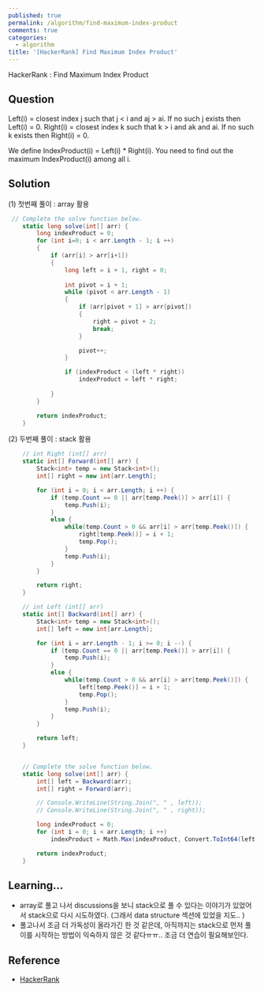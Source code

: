 ```yaml
---
published: true
permalink: /algorithm/find-maximum-index-product
comments: true
categories:
  - algorithm
title: '[HackerRank] Find Maximum Index Product'
---
```

HackerRank : Find Maximum Index Product


## Question
Left(i) = closest index j such that j < i and aj > ai. If no such j exists then Left(i) = 0.
Right(i) = closest index k such that k > i and ak and ai. If no such k exists then Right(i) = 0.

We define IndexProduct(i) = Left(i) * Right(i). You need to find out the maximum IndexProduct(i) among all i.

## Solution
(1) 첫번째 풀이 : array 활용
```c#
 // Complete the solve function below.
    static long solve(int[] arr) {
        long indexProduct = 0; 
        for (int i=0; i < arr.Length - 1; i ++)
        {                    
            if (arr[i] > arr[i+1])
            {               
                long left = i + 1, right = 0;
                
                int pivot = i + 1; 
                while (pivot < arr.Length - 1) 
                {
                    if (arr[pivot + 1] > arr[pivot])
                    {
                        right = pivot + 2;
                        break;
                    }

                    pivot++;
                }

                if (indexProduct < (left * right))
                    indexProduct = left * right;
                
            }
        }

        return indexProduct;
    }
```



(2) 두번째 풀이 : stack 활용 
```c#
    // int Right (int[] arr)
    static int[] Forward(int[] arr) {
        Stack<int> temp = new Stack<int>();
        int[] right = new int[arr.Length];

        for (int i = 0; i < arr.Length; i ++) {
            if (temp.Count == 0 || arr[temp.Peek()] > arr[i]) {
                temp.Push(i);
            }
            else {
                while(temp.Count > 0 && arr[i] > arr[temp.Peek()]) {
                    right[temp.Peek()] = i + 1; 
                    temp.Pop();
                }
                temp.Push(i);
            }
        }

        return right;        
    }

    // int Left (int[] arr)
    static int[] Backward(int[] arr) {
        Stack<int> temp = new Stack<int>();
        int[] left = new int[arr.Length];

        for (int i = arr.Length - 1; i >= 0; i --) {
            if (temp.Count == 0 || arr[temp.Peek()] > arr[i]) {
                temp.Push(i);
            }
            else {
                while(temp.Count > 0 && arr[i] > arr[temp.Peek()]) {
                    left[temp.Peek()] = i + 1; 
                    temp.Pop();
                }
                temp.Push(i);
            }
        }

        return left;        
    }


    // Complete the solve function below.
    static long solve(int[] arr) {
        int[] left = Backward(arr);
        int[] right = Forward(arr);

        // Console.WriteLine(String.Join(", " , left));
        // Console.WriteLine(String.Join(", " , right));

        long indexProduct = 0; 
        for (int i = 0; i < arr.Length; i ++)
            indexProduct = Math.Max(indexProduct, Convert.ToInt64(left[i]) * Convert.ToInt64(right[i]));

        return indexProduct;
    }
```

## Learning... 
- array로 풀고 나서 discussions을 보니 stack으로 풀 수 있다는 이야기가 있었어서 stack으로 다시 시도하였다. (그래서 data structure 섹션에 있었을 지도.. )
- 풀고나서 조금 더 가독성이 올라가긴 한 것 같은데, 아직까지는 stack으로 먼저 풀이를 시작하는 방법이 익숙하지 않은 것 같다ㅠㅠ.. 조금 더 연습이 필요해보인다.  


## Reference
- [HackerRank](https://www.hackerrank.com/challenges/find-maximum-index-product/problem)

